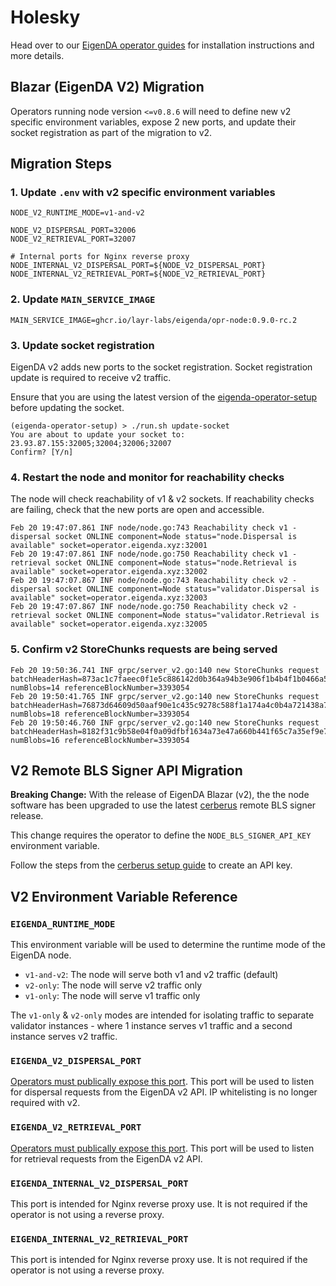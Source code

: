 # Holesky

Head over to our [EigenDA operator guides](https://docs.eigenlayer.xyz/eigenda/operator-guides/overview) for installation instructions and more details.

## Blazar (EigenDA V2) Migration
Operators running node version `<=v0.8.6` will need to define new v2 specific environment variables, expose 2 new ports, and update their socket registration as part of the migration to v2.

## Migration Steps
### 1. Update `.env` with v2 specific environment variables
```
NODE_V2_RUNTIME_MODE=v1-and-v2

NODE_V2_DISPERSAL_PORT=32006
NODE_V2_RETRIEVAL_PORT=32007

# Internal ports for Nginx reverse proxy
NODE_INTERNAL_V2_DISPERSAL_PORT=${NODE_V2_DISPERSAL_PORT}
NODE_INTERNAL_V2_RETRIEVAL_PORT=${NODE_V2_RETRIEVAL_PORT}
```

### 2. Update `MAIN_SERVICE_IMAGE`
```
MAIN_SERVICE_IMAGE=ghcr.io/layr-labs/eigenda/opr-node:0.9.0-rc.2
```

### 3. Update socket registration
EigenDA v2 adds new ports to the socket registration. Socket registration update is required to receive v2 traffic.

Ensure that you are using the latest version of the [eigenda-operator-setup](https://github.com/Layr-Labs/eigenda-operator-setup/releases) before updating the socket.
```
(eigenda-operator-setup) > ./run.sh update-socket
You are about to update your socket to: 23.93.87.155:32005;32004;32006;32007
Confirm? [Y/n]
```

### 4. Restart the node and monitor for reachability checks
The node will check reachability of v1 & v2 sockets. If reachability checks are failing, check that the new ports are open and accessible.
```
Feb 20 19:47:07.861 INF node/node.go:743 Reachability check v1 - dispersal socket ONLINE component=Node status="node.Dispersal is available" socket=operator.eigenda.xyz:32001
Feb 20 19:47:07.861 INF node/node.go:750 Reachability check v1 - retrieval socket ONLINE component=Node status="node.Retrieval is available" socket=operator.eigenda.xyz:32002
Feb 20 19:47:07.867 INF node/node.go:743 Reachability check v2 - dispersal socket ONLINE component=Node status="validator.Dispersal is available" socket=operator.eigenda.xyz:32003
Feb 20 19:47:07.867 INF node/node.go:750 Reachability check v2 - retrieval socket ONLINE component=Node status="validator.Retrieval is available" socket=operator.eigenda.xyz:32005
```

### 5. Confirm v2 StoreChunks requests are being served
```
Feb 20 19:50:36.741 INF grpc/server_v2.go:140 new StoreChunks request batchHeaderHash=873ac1c7faeec0f1e5c886142d0b364a94b3e906f1b4b4f1b0466a5f79cecefb numBlobs=14 referenceBlockNumber=3393054
Feb 20 19:50:41.765 INF grpc/server_v2.go:140 new StoreChunks request batchHeaderHash=76873d64609d50aaf90e1c435c9278c588f1a174a4c0b4a721438a7d44bb2f1e numBlobs=18 referenceBlockNumber=3393054
Feb 20 19:50:46.760 INF grpc/server_v2.go:140 new StoreChunks request batchHeaderHash=8182f31c9b58e04f0a09dfbf1634a73e47a660b441f65c7a35ef9e7afd064493 numBlobs=16 referenceBlockNumber=3393054

```

## V2 Remote BLS Signer API Migration
__Breaking Change:__ With the release of EigenDA Blazar (v2), the the node software has been upgraded to use the latest [cerberus](https://github.com/Layr-Labs/cerberus) remote BLS signer release.

This change requires the operator to define the `NODE_BLS_SIGNER_API_KEY` environment variable.

Follow the steps from the [cerberus setup guide](https://github.com/Layr-Labs/cerberus?tab=readme-ov-file#remote-signer-implementation-of-cerberus-api) to create an API key.


## V2 Environment Variable Reference

### `EIGENDA_RUNTIME_MODE`
This environment variable will be used to determine the runtime mode of the EigenDA node.

- `v1-and-v2`: The node will serve both v1 and v2 traffic (default)
- `v2-only`: The node will serve v2 traffic only
- `v1-only`: The node will serve v1 traffic only

The `v1-only` & `v2-only` modes are intended for isolating traffic to separate validator instances - where 1 instance serves v1 traffic and a second instance serves v2 traffic.

### `EIGENDA_V2_DISPERSAL_PORT`
<ins>Operators must publically expose this port</ins>. This port will be used to listen for dispersal requests from the EigenDA v2 API. IP whitelisting is no longer required with v2.

### `EIGENDA_V2_RETRIEVAL_PORT`
<ins>Operators must publically expose this port</ins>. This port will be used to listen for retrieval requests from the EigenDA v2 API.

### `EIGENDA_INTERNAL_V2_DISPERSAL_PORT`
This port is intended for Nginx reverse proxy use. It is not required if the operator is not using a reverse proxy.

### `EIGENDA_INTERNAL_V2_RETRIEVAL_PORT`
This port is intended for Nginx reverse proxy use. It is not required if the operator is not using a reverse proxy.

